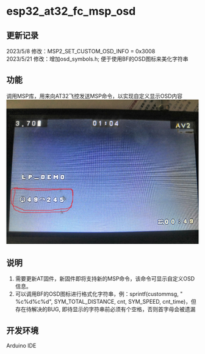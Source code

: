 # esp32_at32_fc_msp_osd

## 更新记录
2023/5/8 修改：MSP2_SET_CUSTOM_OSD_INFO = 0x3008 <br>
2023/5/21 修改：增加osd_symbols.h; 便于使用BF的OSD图标来美化字符串

## 功能
调用MSP库，用来向AT32飞控发送MSP命令，以实现自定义显示OSD内容
![image](https://github.com/Easy4Racing/esp32_at32_fc_msp_osd/blob/main/images/IMG_20230521_112807.jpg)

## 说明
1. 需要更新AT固件，新固件即将支持新的MSP命令，该命令可显示自定义OSD信息。<br>
2. 可以调用BF的OSD图标进行格式化字符串，例：sprintf(custommsg, " %c%d%c%d", SYM_TOTAL_DISTANCE, cnt, SYM_SPEED, cnt_time)，但存在待解决的BUG, 即待显示的字符串前必须有个空格，否则首字母会被遗漏

## 开发环境
Arduino IDE
